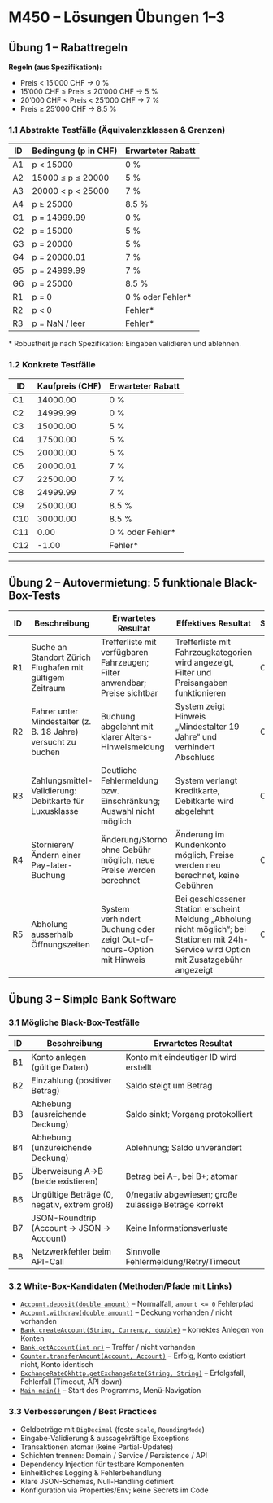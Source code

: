 # M450 – Lösungen Übungen 1–3

## Übung 1 – Rabattregeln

**Regeln (aus Spezifikation):**
- Preis < 15’000 CHF → 0 %
- 15’000 CHF ≤ Preis ≤ 20’000 CHF → 5 %
- 20’000 CHF < Preis < 25’000 CHF → 7 %
- Preis ≥ 25’000 CHF → 8.5 %

### 1.1 Abstrakte Testfälle (Äquivalenzklassen & Grenzen)

| ID | Bedingung (p in CHF)         | Erwarteter Rabatt |
|----|------------------------------|-------------------|
| A1 | p < 15000                    | 0 %               |
| A2 | 15000 ≤ p ≤ 20000            | 5 %               |
| A3 | 20000 < p < 25000            | 7 %               |
| A4 | p ≥ 25000                    | 8.5 %             |
| G1 | p = 14999.99                 | 0 %               |
| G2 | p = 15000                    | 5 %               |
| G3 | p = 20000                    | 5 %               |
| G4 | p = 20000.01                 | 7 %               |
| G5 | p = 24999.99                 | 7 %               |
| G6 | p = 25000                    | 8.5 %             |
| R1 | p = 0                        | 0 % oder Fehler*  |
| R2 | p < 0                        | Fehler*           |
| R3 | p = NaN / leer               | Fehler*           |

\* Robustheit je nach Spezifikation: Eingaben validieren und ablehnen.

### 1.2 Konkrete Testfälle

| ID  | Kaufpreis (CHF) | Erwarteter Rabatt |
|-----|-----------------|-------------------|
| C1  | 14000.00        | 0 %               |
| C2  | 14999.99        | 0 %               |
| C3  | 15000.00        | 5 %               |
| C4  | 17500.00        | 5 %               |
| C5  | 20000.00        | 5 %               |
| C6  | 20000.01        | 7 %               |
| C7  | 22500.00        | 7 %               |
| C8  | 24999.99        | 7 %               |
| C9  | 25000.00        | 8.5 %             |
| C10 | 30000.00        | 8.5 %             |
| C11 | 0.00            | 0 % oder Fehler*  |
| C12 | -1.00           | Fehler*           |

---

## Übung 2 – Autovermietung: 5 funktionale Black-Box-Tests

| ID | Beschreibung | Erwartetes Resultat | Effektives Resultat | Status | Mögliche Ursache |
|----|--------------|---------------------|---------------------|--------|------------------|
| R1 | Suche an Standort Zürich Flughafen mit gültigem Zeitraum | Trefferliste mit verfügbaren Fahrzeugen; Filter anwendbar; Preise sichtbar | Trefferliste mit Fahrzeugkategorien wird angezeigt, Filter und Preisangaben funktionieren | OK | — |
| R2 | Fahrer unter Mindestalter (z. B. 18 Jahre) versucht zu buchen | Buchung abgelehnt mit klarer Alters-Hinweismeldung | System zeigt Hinweis „Mindestalter 19 Jahre“ und verhindert Abschluss | OK | Altersregel korrekt implementiert |
| R3 | Zahlungsmittel-Validierung: Debitkarte für Luxusklasse | Deutliche Fehlermeldung bzw. Einschränkung; Auswahl nicht möglich | System verlangt Kreditkarte, Debitkarte wird abgelehnt | OK | Zahlungsregel erzwungen |
| R4 | Stornieren/Ändern einer Pay-later-Buchung | Änderung/Storno ohne Gebühr möglich, neue Preise werden berechnet | Änderung im Kundenkonto möglich, Preise werden neu berechnet, keine Gebühren | OK | Tariflogik korrekt umgesetzt |
| R5 | Abholung ausserhalb Öffnungszeiten | System verhindert Buchung oder zeigt Out-of-hours-Option mit Hinweis | Bei geschlossener Station erscheint Meldung „Abholung nicht möglich“; bei Stationen mit 24h-Service wird Option mit Zusatzgebühr angezeigt | OK | Öffnungszeiten/Policies greifen |


## Übung 3 – Simple Bank Software

### 3.1 Mögliche Black-Box-Testfälle

| ID | Beschreibung | Erwartetes Resultat |
|----|--------------|---------------------|
| B1 | Konto anlegen (gültige Daten) | Konto mit eindeutiger ID wird erstellt |
| B2 | Einzahlung (positiver Betrag) | Saldo steigt um Betrag |
| B3 | Abhebung (ausreichende Deckung) | Saldo sinkt; Vorgang protokolliert |
| B4 | Abhebung (unzureichende Deckung) | Ablehnung; Saldo unverändert |
| B5 | Überweisung A→B (beide existieren) | Betrag bei A−, bei B+; atomar |
| B6 | Ungültige Beträge (0, negativ, extrem groß) | 0/negativ abgewiesen; große zulässige Beträge korrekt |
| B7 | JSON-Roundtrip (Account → JSON → Account) | Keine Informationsverluste |
| B8 | Netzwerkfehler beim API-Call | Sinnvolle Fehlermeldung/Retry/Timeout |

### 3.2 White-Box-Kandidaten (Methoden/Pfade mit Links)

- [`Account.deposit(double amount)`](./bank-software-mvn/bank-software-mvn/src/main/java/ch/tbz/bank/software/Account.java) – Normalfall, `amount <= 0` Fehlerpfad
- [`Account.withdraw(double amount)`](./bank-software-mvn/bank-software-mvn/src/main/java/ch/tbz/bank/software/Account.java) – Deckung vorhanden / nicht vorhanden
- [`Bank.createAccount(String, Currency, double)`](./bank-software-mvn/bank-software-mvn/src/main/java/ch/tbz/bank/software/Bank.java) – korrektes Anlegen von Konten
- [`Bank.getAccount(int nr)`](./bank-software-mvn/bank-software-mvn/src/main/java/ch/tbz/bank/software/Bank.java) – Treffer / nicht vorhanden
- [`Counter.transferAmount(Account, Account)`](./bank-software-mvn/bank-software-mvn/src/main/java/ch/tbz/bank/software/Counter.java) – Erfolg, Konto existiert nicht, Konto identisch
- [`ExchangeRateOkhttp.getExchangeRate(String, String)`](./bank-software-mvn/bank-software-mvn/src/main/java/ch/tbz/bank/software/ExchangeRateOkhttp.java) – Erfolgsfall, Fehlerfall (Timeout, API down)
- [`Main.main()`](./bank-software-mvn/bank-software-mvn/src/main/java/ch/tbz/bank/software/Main.java) – Start des Programms, Menü-Navigation

### 3.3 Verbesserungen / Best Practices

- Geldbeträge mit `BigDecimal` (feste `scale`, `RoundingMode`)
- Eingabe-Validierung & aussagekräftige Exceptions
- Transaktionen atomar (keine Partial-Updates)
- Schichten trennen: Domain / Service / Persistence / API
- Dependency Injection für testbare Komponenten
- Einheitliches Logging & Fehlerbehandlung
- Klare JSON-Schemas, Null-Handling definiert
- Konfiguration via Properties/Env; keine Secrets im Code
